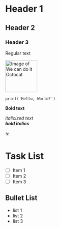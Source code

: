 # Header 1
## Header 2
### Header 3

Regular text


<img src="https://octodex.github.com/images/mona-the-rivetertocat.png" alt="Image of We can do it Octocat" width="100" height="100">


<!--- this is a comment--->

```
print('Hello, World!')
```

**Bold text**  

*italicized text*  
***bold italics***  

☣️

# Task List
- [ ] Item 1
- [ ] Item 2
- [ ] Item 3

## Bullet List
- list 1
- list 2
- list 3

  
